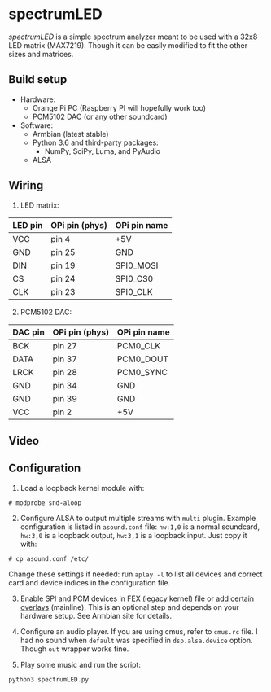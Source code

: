 # spectrumLED

*spectrumLED* is a simple spectrum analyzer meant to be used with a 32x8 LED matrix (MAX7219). Though it can be easily modified to fit the other sizes and matrices.

## Build setup

* Hardware:
	* Orange Pi PC (Raspberry PI will hopefully work too)
	* PCM5102 DAC (or any other soundcard)
* Software:
	* Armbian (latest stable)
	* Python 3.6 and third-party packages:
		* NumPy, SciPy, Luma, and PyAudio
	* ALSA

## Wiring

1. LED matrix:

LED pin | OPi pin (phys) | OPi pin name
--- | --- | ---
VCC | pin 4 | +5V
GND | pin 25 | GND
DIN | pin 19 | SPI0_MOSI
CS | pin 24 | SPI0_CS0
CLK | pin 23 | SPI0_CLK

2. PCM5102 DAC:

DAC pin | OPi pin (phys) | OPi pin name
--- | --- | ---
BCK | pin 27 | PCM0_CLK
DATA | pin 37 | PCM0_DOUT
LRCK | pin 28 | PCM0_SYNC
GND | pin 34 | GND
GND | pin 39 | GND
VCC | pin 2 | +5V

## Video

## Configuration

1. Load a loopback kernel module with:
```
# modprobe snd-aloop
```

2. Configure ALSA to output multiple streams with `multi` plugin. Example configuration is listed in `asound.conf` file: `hw:1,0` is a normal soundcard, `hw:3,0` is a loopback output, `hw:3,1` is a loopback input. Just copy it with:

```
# cp asound.conf /etc/
```

Change these settings if needed: run `aplay -l` to list all devices and correct card and device indices in the configuration file.

3. Enable SPI and PCM devices in [FEX](http://linux-sunxi.org/Fex_Guide) (legacy kernel) file or [add certain overlays](https://docs.armbian.com/Hardware_Allwinner_overlays/) (mainline). This is an optional step and depends on your hardware setup. See Armbian site for details.

4. Configure an audio player. If you are using cmus, refer to `cmus.rc` file. I had no sound when `default` was specified in `dsp.alsa.device` option. Though `out` wrapper works fine.

5. Play some music and run the script:

```
python3 spectrumLED.py
```
